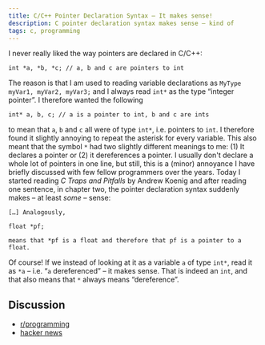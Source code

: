 ```yaml
---
title: C/C++ Pointer Declaration Syntax – It makes sense!
description: C pointer declaration syntax makes sense – kind of
tags: c, programming
---
```


I never really liked the way pointers are declared in C/C++:

~~~{.cpp}
int *a, *b, *c; // a, b and c are pointers to int
~~~

The reason is that I am used to reading variable declarations as `MyType myVar1,
myVar2, myVar3;` and I always read `int*` as the type “integer pointer”. I
therefore wanted the following

~~~{.cpp}
int* a, b, c; // a is a pointer to int, b and c are ints
~~~

to mean that `a`, `b` and `c` all were of type `int*`, i.e. pointers to `int`. I
therefore found it slightly annoying to repeat the asterisk for every variable.
This also meant that the symbol `*` had two slightly different meanings to me:
(1) It declares a pointer or (2) it dereferences a pointer. I usually don't
declare a whole lot of pointers in one line, but still, this is a (minor)
annoyance I have briefly discussed with few fellow programmers over the years.
Today I started reading *C Traps and Pitfalls* by Andrew Koenig and after
reading one sentence, in chapter two, the pointer declaration syntax suddenly
makes – at least *some* – sense:

    […] Analogously,
    
    float *pf;
    
    means that *pf is a float and therefore that pf is a pointer to a float.

Of course! If we instead of looking at it as a variable `a` of type `int*`, read
it as `*a` – i.e. “`a` dereferenced” – it makes sense. That is indeed an `int`,
and that also means that `*` always means “dereference”.

## Discussion

- [r/programming](http://www.reddit.com/r/programming/comments/pz3n0/cc_pointer_declaration_syntax_it_makes_sense/)
- [hacker news](http://news.ycombinator.com/item?id=3615750)
